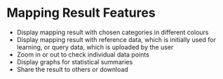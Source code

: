 # Mapping Result Features 
- Display mapping result with chosen categories in different colours
- Display mapping result with reference data, which is initially used for learning, or query data, which is uploaded by the user
- Zoom in or out to check individual data points
- Display graphs for statistical summaries
- Share the result to others or download 
